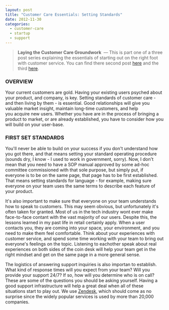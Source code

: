 ```yaml
---
layout: post
title: "Customer Care Essentials: Setting Standards"
date: 2012-11-30
categories:
  - customer-care
  - startup
  - support
---
```


<blockquote><strong>Laying the Customer Care Groundwork </strong> — This is part one of a three post series explaining the essentials of starting out on the right foot with customer service. You can find there second post <a title="Customer Care Essentials: Communicating with your Team" href="/customer-care-essentials-communicating-with-your-team/">here</a> and the third <a title="Customer Care Essentials: Building on Success" href="/customer-care-essentials-building-on-success/">here</a>.</blockquote>
<h3>OVERVIEW</h3>
Your current customers are gold. Having your existing users psyched about your product, and company, is key. Setting standards of customer care - and then living by them - is essential. Good relationships will give you valuable market insight, maintain long-time customers, and help you acquire new users. Whether you have are in the process of bringing a product to market, or are already established, you have to consider how you will build on your user-base.
<h3>FIRST SET STANDARDS</h3>
You'll never be able to build on your success if you don't understand how you got there, and that means setting your standard operating procedure (sounds dry, I know - I used to work in government, sorry). Now, I don't mean that you need to have a SOP manual approved by some ad-hoc committee commissioned with that sole purpose, but simply put, if everyone is to be on the same page, that page has to be first established. That means setting standards for language - for example, making sure everyone on your team uses the same terms to describe each feature of your product.

It's also important to make sure that everyone on your team understands how to speak to customers. This may seem obvious, but unfortunately it's often taken for granted. Most of us in the tech industry wont ever make face-to-face contant with the vast majority of our users. Despite this, the lessons learned in my past life in retail certainly apply. When a user contacts you, they are coming into your space, your environment, and you need to make them feel comfortable. Think about your experiences with customer service, and spend some time working with your team to bring out everyone's feelings on the topic. Listening to eachother speak about real experiences on both sides of the coin desk will help your team get in the right mindset and get on the same page in a more general sense.

The logistics of answering support inquiries is also importan to establish. What kind of response times will you expect from your team? Will you provide your support 24/7? If so, how will you determine who is on call? These are some of the questions you should be asking yourself. Having a good support infrastructure will help a great deal when all of these situations start to play out. We use <a title="Zendesk" href="http://www.zendesk.com/" target="_blank">Zendesk</a>, which should come as no surprise since the widely popular services is used by more than 20,000 companies.
